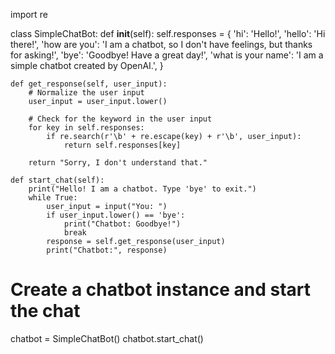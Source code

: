 import re

class SimpleChatBot:
    def __init__(self):
        self.responses = {
            'hi': 'Hello!',
            'hello': 'Hi there!',
            'how are you': 'I am a chatbot, so I don\'t have feelings, but thanks for asking!',
            'bye': 'Goodbye! Have a great day!',
            'what is your name': 'I am a simple chatbot created by OpenAI.',
        }

    def get_response(self, user_input):
        # Normalize the user input
        user_input = user_input.lower()
        
        # Check for the keyword in the user input
        for key in self.responses:
            if re.search(r'\b' + re.escape(key) + r'\b', user_input):
                return self.responses[key]
        
        return "Sorry, I don't understand that."

    def start_chat(self):
        print("Hello! I am a chatbot. Type 'bye' to exit.")
        while True:
            user_input = input("You: ")
            if user_input.lower() == 'bye':
                print("Chatbot: Goodbye!")
                break
            response = self.get_response(user_input)
            print("Chatbot:", response)

# Create a chatbot instance and start the chat
chatbot = SimpleChatBot()
chatbot.start_chat()
